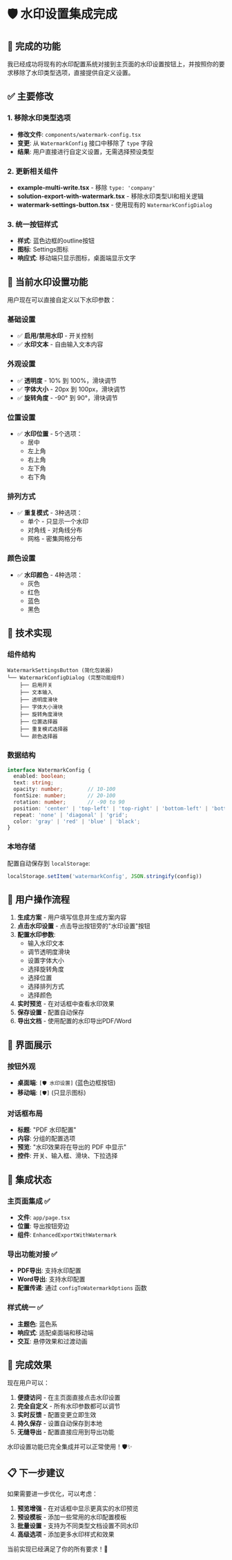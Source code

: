# 🛡️ 水印设置集成完成

## 🎯 完成的功能

我已经成功将现有的水印配置系统对接到主页面的水印设置按钮上，并按照你的要求移除了水印类型选项，直接提供自定义设置。

## ✅ 主要修改

### 1. 移除水印类型选项
- **修改文件**: `components/watermark-config.tsx`
- **变更**: 从 `WatermarkConfig` 接口中移除了 `type` 字段
- **结果**: 用户直接进行自定义设置，无需选择预设类型

### 2. 更新相关组件
- **example-multi-write.tsx** - 移除 `type: 'company'`
- **solution-export-with-watermark.tsx** - 移除水印类型UI和相关逻辑
- **watermark-settings-button.tsx** - 使用现有的 `WatermarkConfigDialog`

### 3. 统一按钮样式
- **样式**: 蓝色边框的outline按钮
- **图标**: Settings图标
- **响应式**: 移动端只显示图标，桌面端显示文字

## 🎨 当前水印设置功能

用户现在可以直接自定义以下水印参数：

### 基础设置
- ✅ **启用/禁用水印** - 开关控制
- ✅ **水印文本** - 自由输入文本内容

### 外观设置
- ✅ **透明度** - 10% 到 100%，滑块调节
- ✅ **字体大小** - 20px 到 100px，滑块调节
- ✅ **旋转角度** - -90° 到 90°，滑块调节

### 位置设置
- ✅ **水印位置** - 5个选项：
  - 居中
  - 左上角
  - 右上角
  - 左下角
  - 右下角

### 排列方式
- ✅ **重复模式** - 3种选项：
  - 单个 - 只显示一个水印
  - 对角线 - 对角线分布
  - 网格 - 密集网格分布

### 颜色设置
- ✅ **水印颜色** - 4种选项：
  - 灰色
  - 红色
  - 蓝色
  - 黑色

## 🔧 技术实现

### 组件结构
```
WatermarkSettingsButton (简化包装器)
└── WatermarkConfigDialog (完整功能组件)
    ├── 启用开关
    ├── 文本输入
    ├── 透明度滑块
    ├── 字体大小滑块
    ├── 旋转角度滑块
    ├── 位置选择器
    ├── 重复模式选择器
    └── 颜色选择器
```

### 数据结构
```typescript
interface WatermarkConfig {
  enabled: boolean;
  text: string;
  opacity: number;        // 10-100
  fontSize: number;       // 20-100
  rotation: number;       // -90 to 90
  position: 'center' | 'top-left' | 'top-right' | 'bottom-left' | 'bottom-right';
  repeat: 'none' | 'diagonal' | 'grid';
  color: 'gray' | 'red' | 'blue' | 'black';
}
```

### 本地存储
配置自动保存到 `localStorage`:
```javascript
localStorage.setItem('watermarkConfig', JSON.stringify(config))
```

## 🎯 用户操作流程

1. **生成方案** - 用户填写信息并生成方案内容
2. **点击水印设置** - 点击导出按钮旁的"水印设置"按钮
3. **配置水印参数**:
   - 输入水印文本
   - 调节透明度滑块
   - 设置字体大小
   - 选择旋转角度
   - 选择位置
   - 选择排列方式
   - 选择颜色
4. **实时预览** - 在对话框中查看水印效果
5. **保存设置** - 配置自动保存
6. **导出文档** - 使用配置的水印导出PDF/Word

## 📱 界面展示

### 按钮外观
- **桌面端**: `[🛡️ 水印设置]` (蓝色边框按钮)
- **移动端**: `[🛡️]` (只显示图标)

### 对话框布局
- **标题**: "PDF 水印配置"
- **内容**: 分组的配置选项
- **预览**: "水印效果将在导出的 PDF 中显示"
- **控件**: 开关、输入框、滑块、下拉选择

## 🔗 集成状态

### 主页面集成 ✅
- **文件**: `app/page.tsx`
- **位置**: 导出按钮旁边
- **组件**: `EnhancedExportWithWatermark`

### 导出功能对接 ✅
- **PDF导出**: 支持水印配置
- **Word导出**: 支持水印配置
- **配置传递**: 通过 `configToWatermarkOptions` 函数

### 样式统一 ✅
- **主题色**: 蓝色系
- **响应式**: 适配桌面端和移动端
- **交互**: 悬停效果和过渡动画

## 🎉 完成效果

现在用户可以：

1. **便捷访问** - 在主页面直接点击水印设置
2. **完全自定义** - 所有水印参数都可以调节
3. **实时反馈** - 配置变更立即生效
4. **持久保存** - 设置自动保存到本地
5. **无缝导出** - 配置直接应用到导出功能

水印设置功能已完全集成并可以正常使用！🛡️✨

## 📋 下一步建议

如果需要进一步优化，可以考虑：

1. **预览增强** - 在对话框中显示更真实的水印预览
2. **预设模板** - 添加一些常用的水印配置模板
3. **批量设置** - 支持为不同类型文档设置不同水印
4. **高级选项** - 添加更多水印样式和效果

当前实现已经满足了你的所有要求！🎯